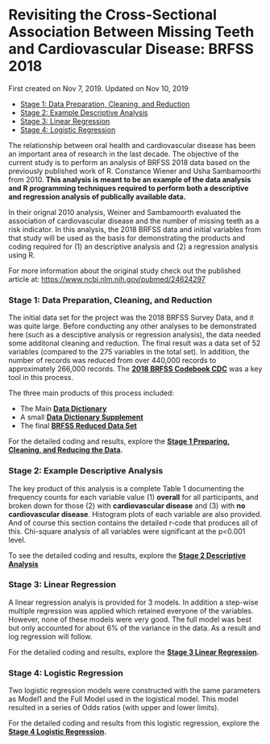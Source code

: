 Revisiting the Cross-Sectional Association Between Missing Teeth and
Cardiovascular Disease: BRFSS 2018
================
First created on Nov 7, 2019. Updated on Nov 10, 2019

  - [Stage 1: Data Preparation, Cleaning, and
    Reduction](#stage-1-data-preparation-cleaning-and-reduction)
  - [Stage 2: Example Descriptive
    Analysis](#stage-2-example-descriptive-analysis)
  - [Stage 3: Linear Regression](#stage-3-linear-regression)
  - [Stage 4: Logistic Regression](#stage-4-logistic-regression)

The relationship between oral health and cardiovascular disease has been
an important area of research in the last decade. The objective of the
current study is to perform an analysis of BRFSS 2018 data based on the
previously published work of R. Constance Wiener and Usha Sambamoorthi
from 2010. **This analysis is meant to be an example of the data
analysis and R programming techniques required to perform both a
descriptive and regression analysis of publically available data.**

In their orignal 2010 analysis, Weiner and Sambamoorth evaluated the
association of cardiovascular disease and the number of missing teeth as
a risk indicator. In this analysis, the 2018 BRFSS data and initial
variables from that study will be used as the basis for demonstrating
the products and coding required for (1) an descriptive analysis and (2)
a regression analysis using R.

For more information about the original study check out the published
article at: <https://www.ncbi.nlm.nih.gov/pubmed/24624297>

### Stage 1: Data Preparation, Cleaning, and Reduction

The initial data set for the project was the 2018 BRFSS Survey Data, and
it was quite large. Before conducting any other analyses to be
demonstrated here (such as a desciptive analysis or regression
analysis), the data needed some additonal cleaning and reduction. The
final result was a data set of 52 variables (compared to the 275
variables in the total set). In addition, the number of records was
reduced from over 440,000 records to approximately 266,000 records. The
**[2018 BRFSS Codebook
CDC](https://www.cdc.gov/brfss/annual_data/2018/pdf/codebook18_llcp-v2-508.pdf)**
was a key tool in this process.

The three main products of this process included:

  - The Main **[Data Dictionary](output/Data_Dictionary.xlsx)**
  - A small **[Data Dictionary Supplement](output/data_dictionary.txt)**
  - The final **[BRFSS Reduced Data Set](output/BRFSS.csv)**

For the detailed coding and results, explore the **[Stage 1 Preparing,
Cleaning, and Reducing the Data](preparing-the-data.html).**

### Stage 2: Example Descriptive Analysis

The key product of this analysis is a complete Table 1 documenting the
frequency counts for each variable value (1) **overall** for all
participants, and broken down for those (2) with **cardiovascular
disease** and (3) with **no cardiovascular disease**. Histogram plots of
each variable are also provided. And of course this section contains the
detailed r-code that produces all of this. Chi-square analysis of all
variables were significant at the p\<0.001 level.

To see the detailed coding and results, explore the **[Stage 2
Descriptive Analysis](descriptive-analysis.html)**

### Stage 3: Linear Regression

A linear regression analyis is provided for 3 models. In addition a
step-wise multiple regression was applied which retained everyone of the
variables. However, none of these models were very good. The full model
was best but only accounted for about 6% of the variance in the data. As
a result and log regression will follow.

For the detailed coding and results, explore the **[Stage 3 Linear
Regression](linear-regression.html).**

### Stage 4: Logistic Regression

Two logistic regression models were constructed with the same parameters
as Model1 and the Full Model used in the logistical model. This model
resulted in a series of Odds ratios (with upper and lower limits).

For the detailed coding and results from this logistic regression,
explore the **[Stage 4 Logistic Regression](logistic-regression.html).**
